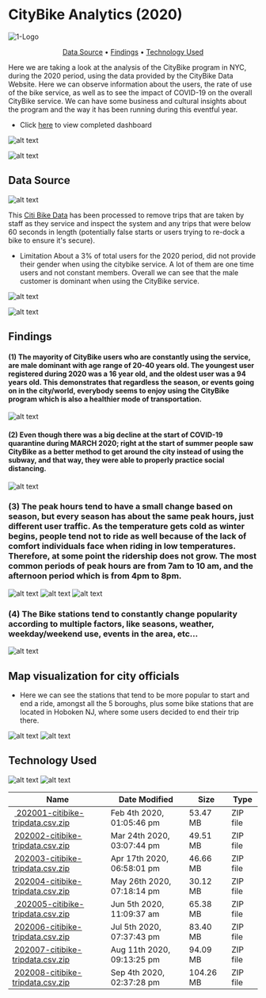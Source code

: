 
# CityBike Analytics (2020)

![1-Logo](images/covidcity.jpg)

<p align="center">
  <a href="#data-source">Data Source</a> •
  <a href="#findings">Findings</a> •
  <a href="#technology-Used">Technology Used</a>
</p>

Here we are taking a look at the analysis of the CityBike program in NYC, during the 2020 period, using the data provided by the CityBike Data Website. Here we can observe information about the users, the rate of use of the bike service, as well as to see the impact of COVID-19 on the overall CityBike service. We can have some business and cultural insights about the program and the way it has been running during this eventful year. 
 
* Click [here](https://public.tableau.com/profile/duvan8801#!/vizhome/CityBikeAnalytics2020/MapsTrendingStartEnd) to view completed dashboard

![alt text](images/peakhours.png)

![alt text](images/topbottom10.png)

## Data Source
![alt text](images/citylogo.png)

This [Citi Bike Data](https://www.citibikenyc.com/system-data) has been processed to remove trips that are taken by staff as they service and inspect the system and any trips that were below 60 seconds in length 
(potentially false starts or users trying to re-dock a bike to ensure it's secure).

<table class="hide-while-loading table table-striped">
<tbody id="tbody-content">
<thead>
<tr>
<th>Name</th>
<th>Date Modified</th>
<th>Size</th>
<th>Type</th>
</tr>
</thead>
<tr>
<td>&nbsp;<a href="https://s3.amazonaws.com/tripdata/202001-citibike-tripdata.csv.zip"> 202001-citibike-tripdata.csv.zip</a></td>
<td>Feb 4th 2020, 01:05:46 pm</td>
<td>53.47 MB</td>
<td>ZIP file</td>
</tr>
<tr>
<td>&nbsp;<a href="https://s3.amazonaws.com/tripdata/202002-citibike-tripdata.csv.zip">202002-citibike-tripdata.csv.zip</a></td>
<td>Mar 24th 2020, 03:07:44 pm</td>
<td>49.51 MB</td>
<td>ZIP file</td>
</tr>
<tr>
<td>&nbsp;<a href="https://s3.amazonaws.com/tripdata/202003-citibike-tripdata.csv.zip">202003-citibike-tripdata.csv.zip</a></td>
<td>Apr 17th 2020, 06:58:01 pm</td>
<td>46.66 MB</td>
<td>ZIP file</td>
</tr>
<tr>
<td>&nbsp;<a href="https://s3.amazonaws.com/tripdata/202004-citibike-tripdata.csv.zip">202004-citibike-tripdata.csv.zip</a></td>
<td>May 26th 2020, 07:18:14 pm</td>
<td>30.12 MB</td>
<td>ZIP file</td>
</tr>
<tr>
<td>&nbsp;<a href="https://s3.amazonaws.com/tripdata/202005-citibike-tripdata.csv.zip"> 202005-citibike-tripdata.csv.zip</a></td>
<td>Jun 5th 2020, 11:09:37 am</td>
<td>65.38 MB</td>
<td>ZIP file</td>
</tr>
<tr>
<td>&nbsp;<a href="https://s3.amazonaws.com/tripdata/202006-citibike-tripdata.csv.zip">202006-citibike-tripdata.csv.zip</a></td>
<td>Jul 5th 2020, 07:37:43 pm</td>
<td>83.40 MB</td>
<td>ZIP file</td>
</tr>
<tr>
<td>&nbsp;<a href="https://s3.amazonaws.com/tripdata/202007-citibike-tripdata.csv.zip">202007-citibike-tripdata.csv.zip</a></td>
<td>Aug 11th 2020, 09:13:25 pm</td>
<td>94.09 MB</td>
<td>ZIP file</td>
</tr>
<tr>
<td>&nbsp;<a href="https://s3.amazonaws.com/tripdata/202008-citibike-tripdata.csv.zip">202008-citibike-tripdata.csv.zip</a></td>
<td>Sep 4th 2020, 02:37:28 pm</td>
<td>104.26 MB</td>
<td>ZIP file</td>
</tr>
<tr>


* Limitation
About a 3% of total users for the 2020 period, did not provide their gender when using the citybike service. A lot of them are one time users and not constant members. Overall we can see that the male customer is dominant when using the CityBike service. 

![alt text](images/genderspring.png)

![alt text](images/gendert.png)


## Findings 


#### (1) The mayority of CityBike users who are constantly using the service, are male dominant with age range of 20-40 years old. The youngest user registered during 2020 was a 16 year old, and the oldest user was a 94 years old. This demonstrates that regardless the season, or events going on in the city/world, everybody seems to enjoy using the CityBike program which is also a healthier mode of transportation. 

![alt text](images/age.png) 

#### (2) Even though there was a big decline at the start of COVID-19 quarantine during MARCH 2020; right at the start of summer people saw CityBike as a better method to get around the city instead of using the subway, and that way, they were able to properly practice social distancing. 


![alt text](images/use.png)


### (3) The peak hours tend to have a small change based on season, but every season has about the same peak hours, just different user traffic. As the temperature gets cold as winter begins, people tend not to ride as well because of the lack of comfort individuals face when riding in low temperatures. Therefore, at some point the ridership does not grow. The most common periods of peak hours are from 7am to 10 am, and the afternoon period which is from 4pm to 8pm. 

![alt text](images/peakhours.png)
![alt text](images/springpeak.png)
![alt text](images/summerpeak.png)

### (4) The Bike stations tend to constantly change popularity according to multiple factors, like seasons, weather, weekday/weekend use, events in the area, etc...

![alt text](images/popular.png)


## Map visualization for city officials

* Here we can see the stations that tend to be more popular to start and end a ride, amongst all the 5 boroughs, plus some bike stations that are located in Hoboken NJ, where some users decided to end their trip there. 

![alt text](images/mapstart.png)
![alt text](images/mapend.png)

## Technology Used

![alt text](images/tableaulogo.png)
![alt text](images/jupyterlogo.png)

